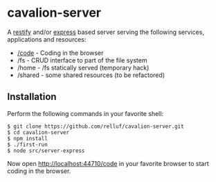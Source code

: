 # cavalion-server

A [restify](http://restify.com/) and/or [express](http://expressjs.com) based server serving the following services, applications and resources:

* [/code](https://github.com/relluf/cavalion-code) - Coding in the browser
* /fs - CRUD interface to part of the file system
* /home - /fs statically served (temporary hack)
* /shared - some shared resources (to be refactored)

## Installation

Perform the following commands in your favorite shell:

	$ git clone https://github.com/relluf/cavalion-server.git
	$ cd cavalion-server
	$ npm install
	$ ./first-run
	$ node src/server-express

Now open [http://localhost:44710/code](http://localhost:44710/code/) in your favorite browser to start coding in the browser.
